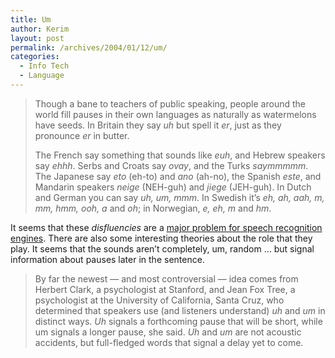 ```yaml
---
title: Um
author: Kerim
layout: post
permalink: /archives/2004/01/12/um/
categories:
  - Info Tech
  - Language
---
```

> Though a bane to teachers of public speaking, people around the world fill pauses in their own languages as naturally as watermelons have seeds. In Britain they say *uh* but spell it *er*, just as they pronounce *er* in butter.
> 
> The French say something that sounds like *euh*, and Hebrew speakers say *ehhh*. Serbs and Croats say *ovay*, and the Turks *saymmmmm*. The Japanese say *eto* (eh-to) and *ano* (ah-no), the Spanish *este*, and Mandarin speakers *neige* (NEH-guh) and *jiege* (JEH-guh). In Dutch and German you can say *uh, um, mmm*. In Swedish it&#8217;s *eh, ah, aah, m, mm, hmm, ooh, a* and *oh*; in Norwegian, *e, eh, m* and *hm*.

It seems that these *disfluencies* are a <a href="http://www.nytimes.com/2004/01/03/arts/03TANK.html?ei=5007&#38;en=8fbdb36611f41163&#38;ex=1388552400&#38;partner=USERLAND&#38;pagewanted=print&#38;position=" onclick="_gaq.push(['_trackEvent', 'outbound-article', 'http://www.nytimes.com/2004/01/03/arts/03TANK.html?ei=5007&en=8fbdb36611f41163&ex=1388552400&partner=USERLAND&pagewanted=print&position=', 'major problem for speech recognition engines']);" >major problem for speech recognition engines</a>. There are also some interesting theories about the role that they play. It seems that the sounds aren&#8217;t completely, um, random &#8230; but signal information about pauses later in the sentence.

> By far the newest &#8212; and most controversial &#8212; idea comes from Herbert Clark, a psychologist at Stanford, and Jean Fox Tree, a psychologist at the University of California, Santa Cruz, who determined that speakers use (and listeners understand) *uh* and *um* in distinct ways. *Uh* signals a forthcoming pause that will be short, while um signals a longer pause, she said. *Uh* and *um* are not acoustic accidents, but full-fledged words that signal a delay yet to come.

